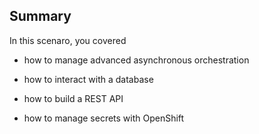 ## Summary

In this scenaro, you covered

* how to manage advanced asynchronous orchestration

* how to interact with a database

* how to build a REST API

* how to manage secrets with OpenShift
